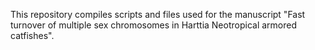This repository compiles scripts and files used for the manuscript "Fast turnover of multiple sex chromosomes in Harttia Neotropical armored catfishes".
